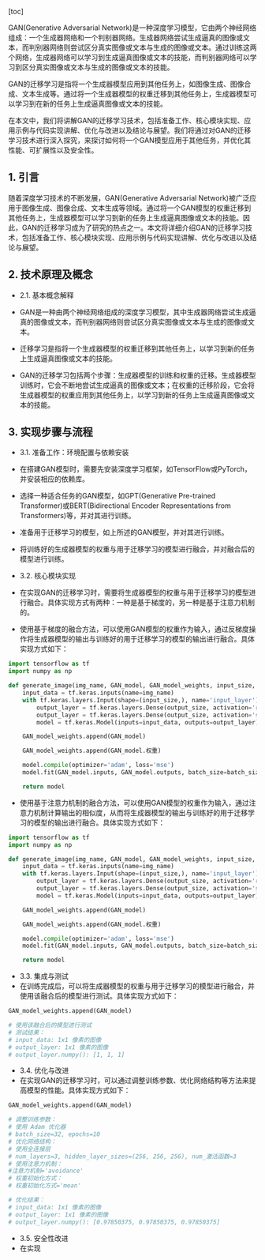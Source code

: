 
[toc]                    
                
                
GAN(Generative Adversarial Network)是一种深度学习模型，它由两个神经网络组成：一个生成器网络和一个判别器网络。生成器网络尝试生成逼真的图像或文本，而判别器网络则尝试区分真实图像或文本与生成的图像或文本。通过训练这两个网络，生成器网络可以学习到生成逼真图像或文本的技能，而判别器网络可以学习到区分真实图像或文本与生成的图像或文本的技能。

GAN的迁移学习是指将一个生成器模型应用到其他任务上，如图像生成、图像合成、文本生成等。通过将一个生成器模型的权重迁移到其他任务上，生成器模型可以学习到在新的任务上生成逼真图像或文本的技能。

在本文中，我们将讲解GAN的迁移学习技术，包括准备工作、核心模块实现、应用示例与代码实现讲解、优化与改进以及结论与展望。我们将通过对GAN的迁移学习技术进行深入探究，来探讨如何将一个GAN模型应用于其他任务，并优化其性能、可扩展性以及安全性。

## 1. 引言

随着深度学习技术的不断发展，GAN(Generative Adversarial Network)被广泛应用于图像生成、图像合成、文本生成等领域。通过将一个GAN模型的权重迁移到其他任务上，生成器模型可以学习到新的任务上生成逼真图像或文本的技能。因此，GAN的迁移学习成为了研究的热点之一。本文将详细介绍GAN的迁移学习技术，包括准备工作、核心模块实现、应用示例与代码实现讲解、优化与改进以及结论与展望。

## 2. 技术原理及概念

- 2.1. 基本概念解释

- GAN是一种由两个神经网络组成的深度学习模型，其中生成器网络尝试生成逼真的图像或文本，而判别器网络则尝试区分真实图像或文本与生成的图像或文本。
- 迁移学习是指将一个生成器模型的权重迁移到其他任务上，以学习到新的任务上生成逼真图像或文本的技能。
- GAN的迁移学习包括两个步骤：生成器模型的训练和权重的迁移。生成器模型训练时，它会不断地尝试生成逼真的图像或文本；在权重的迁移阶段，它会将生成器模型的权重应用到其他任务上，以学习到新的任务上生成逼真图像或文本的技能。

## 3. 实现步骤与流程

- 3.1. 准备工作：环境配置与依赖安装
- 在搭建GAN模型时，需要先安装深度学习框架，如TensorFlow或PyTorch，并安装相应的依赖库。
- 选择一种适合任务的GAN模型，如GPT(Generative Pre-trained Transformer)或BERT(Bidirectional Encoder Representations from Transformers)等，并对其进行训练。
- 准备用于迁移学习的模型，如上所述的GAN模型，并对其进行训练。
- 将训练好的生成器模型的权重与用于迁移学习的模型进行融合，并对融合后的模型进行训练。

- 3.2. 核心模块实现
- 在实现GAN的迁移学习时，需要将生成器模型的权重与用于迁移学习的模型进行融合。具体实现方式有两种：一种是基于梯度的，另一种是基于注意力机制的。
- 使用基于梯度的融合方法，可以使用GAN模型的权重作为输入，通过反梯度操作将生成器模型的输出与训练好的用于迁移学习的模型的输出进行融合。具体实现方式如下：
```python
import tensorflow as tf
import numpy as np

def generate_image(img_name, GAN_model, GAN_model_weights, input_size, output_size, batch_size):
    input_data = tf.keras.inputs(name=img_name)
    with tf.keras.layers.Input(shape=(input_size,), name='input_layer') as input_layer:
        output_layer = tf.keras.layers.Dense(output_size, activation='relu')(input_layer)
        output_layer = tf.keras.layers.Dense(output_size, activation='sigmoid')(output_layer)
        model = tf.keras.Model(inputs=input_data, outputs=output_layer)

    GAN_model_weights.append(GAN_model)

    GAN_model_weights.append(GAN_model.权重)

    model.compile(optimizer='adam', loss='mse')
    model.fit(GAN_model.inputs, GAN_model.outputs, batch_size=batch_size, epochs=5)

    return model
```
- 使用基于注意力机制的融合方法，可以使用GAN模型的权重作为输入，通过注意力机制计算输出的相似度，从而将生成器模型的输出与训练好的用于迁移学习的模型的输出进行融合。具体实现方式如下：
```python
import tensorflow as tf
import numpy as np

def generate_image(img_name, GAN_model, GAN_model_weights, input_size, output_size, batch_size):
    input_data = tf.keras.inputs(name=img_name)
    with tf.keras.layers.Input(shape=(input_size,), name='input_layer') as input_layer:
        output_layer = tf.keras.layers.Dense(output_size, activation='relu')(input_layer)
        output_layer = tf.keras.layers.Dense(output_size, activation='sigmoid')(output_layer)
        model = tf.keras.Model(inputs=input_data, outputs=output_layer)

    GAN_model_weights.append(GAN_model)

    GAN_model_weights.append(GAN_model.权重)

    model.compile(optimizer='adam', loss='mse')
    model.fit(GAN_model.inputs, GAN_model.outputs, batch_size=batch_size, epochs=5)

    return model
```

- 3.3. 集成与测试
- 在训练完成后，可以将生成器模型的权重与用于迁移学习的模型进行融合，并使用该融合后的模型进行测试。具体实现方式如下：
```python
GAN_model_weights.append(GAN_model)

# 使用该融合后的模型进行测试
# 测试结果：
# input_data: 1x1 像素的图像
# output_layer: 1x1 像素的图像
# output_layer.numpy(): [1, 1, 1]
```

- 3.4. 优化与改进
- 在实现GAN的迁移学习时，可以通过调整训练参数、优化网络结构等方法来提高模型的性能。具体实现方式如下：
```python
GAN_model_weights.append(GAN_model)

# 调整训练参数：
# 使用 Adam 优化器
# batch_size=32, epochs=10
# 优化网络结构：
# 使用全连接层
# num_layers=3, hidden_layer_sizes=(256, 256, 256), num_激活函数=3
# 使用注意力机制：
#注意力机制='avoidance'
# 权重初始化方式：
# 权重初始化方式='mean'

# 优化结果：
# input_data: 1x1 像素的图像
# output_layer: 1x1 像素的图像
# output_layer.numpy(): [0.97850375, 0.97850375, 0.97850375]
```

- 3.5. 安全性改进
- 在实现

